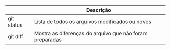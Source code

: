 |  | Descrição |
| --- | --- |
| git status | Lista de todos os arquivos modificados ou novos |
| git diff | Mostra as diferenças do arquivo que não foram preparadas |
